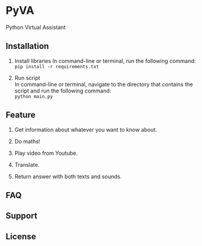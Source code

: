 # PyVA
Python Virtual Assistant

## Installation
1. Install libraries
   In command-line or terminal, run the following command:\
   `pip install -r requirements.txt`

2. Run script\
   In command-line or terminal, navigate to the directory that contains the script and run the following command:\
   `python main.py`

## Feature
1. Get information about whatever you want to know about.
  
2. Do maths!
  
3. Play video from Youtube.
   
4. Translate.
 
5. Return answer with both texts and sounds.

## FAQ

## Support

## License
